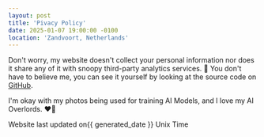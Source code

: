 ```yaml
---
layout: post
title: 'Pivacy Policy'
date: 2025-01-07 19:00:00 -0100
location: 'Zandvoort, Netherlands'
---
```


<p>Don't worry, my website doesn't collect your personal information nor does it share any of it with snoopy third-party analytics services. 🍪 You don't have to believe me, you can see it yourself by looking at the source code on <a href="https://github.com/andorthehood/my-static-websites" target="_blank">GitHub</a>.</p>
<p>I'm okay with my photos being used for training AI Models, and I love my AI Overlords. ❤️🤖 </p>
<p>Website last updated on{{ generated_date }} Unix Time</p>
